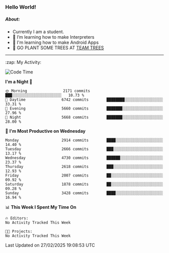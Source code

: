 ### Hello World!

##### About:
- Currently I am a student.
- 🌱 I’m learning how to make Interpreters
- 🌱 I'm learning how to make Android Apps
- 🌱 GO PLANT SOME TREES AT [TEAM TREES](https://teamtrees.org/)

---
  <summary>:zap: My Activity:</summary>
  
<!--START_SECTION:waka-->
![Code Time](http://img.shields.io/badge/Code%20Time-1%2C661%20hrs%2033%20mins-blue)

**I'm a Night 🦉** 

```text
🌞 Morning                2171 commits        ███░░░░░░░░░░░░░░░░░░░░░░   10.73 % 
🌆 Daytime                6742 commits        ████████░░░░░░░░░░░░░░░░░   33.31 % 
🌃 Evening                5660 commits        ███████░░░░░░░░░░░░░░░░░░   27.96 % 
🌙 Night                  5668 commits        ███████░░░░░░░░░░░░░░░░░░   28.00 % 
```
📅 **I'm Most Productive on Wednesday** 

```text
Monday                   2914 commits        ████░░░░░░░░░░░░░░░░░░░░░   14.40 % 
Tuesday                  2666 commits        ███░░░░░░░░░░░░░░░░░░░░░░   13.17 % 
Wednesday                4730 commits        ██████░░░░░░░░░░░░░░░░░░░   23.37 % 
Thursday                 2618 commits        ███░░░░░░░░░░░░░░░░░░░░░░   12.93 % 
Friday                   2007 commits        ██░░░░░░░░░░░░░░░░░░░░░░░   09.92 % 
Saturday                 1878 commits        ██░░░░░░░░░░░░░░░░░░░░░░░   09.28 % 
Sunday                   3428 commits        ████░░░░░░░░░░░░░░░░░░░░░   16.94 % 
```


📊 **This Week I Spent My Time On** 

```text
🔥 Editors: 
No Activity Tracked This Week

🐱‍💻 Projects: 
No Activity Tracked This Week
```


 Last Updated on 27/02/2025 19:08:53 UTC
<!--END_SECTION:waka-->
